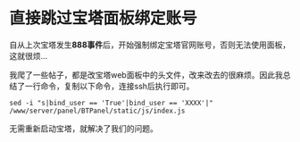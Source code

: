 # 直接跳过宝塔面板绑定账号

自从上次宝塔发生**888事件**后，开始强制绑定宝塔官网账号，否则无法使用面板，这就很烦...

我爬了一些帖子，都是改宝塔web面板中的头文件，改来改去的很麻烦。因此我总结了一行命令，复制以下命令，连接ssh后执行即可。

```shell
sed -i "s|bind_user == 'True'|bind_user == 'XXXX'|" /www/server/panel/BTPanel/static/js/index.js
```

无需重新启动宝塔，就解决了我们的问题。